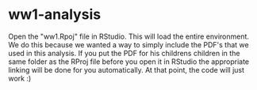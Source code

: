 # ww1-analysis
Open the "ww1.Rpoj" file in RStudio. This will load the entire environment.
We do this because we wanted a way to simply include the PDF's that we used in
this analysis. If you put the PDF for his childrens children in the same folder as
the RProj file before you open it in RStudio the appropriate linking will be done
for you automatically. At that point, the code will just work :)
